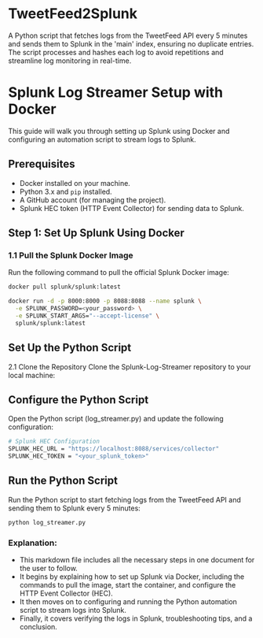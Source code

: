 # TweetFeed2Splunk
A Python script that fetches logs from the TweetFeed API every 5 minutes and sends them to Splunk in the 'main' index, ensuring no duplicate entries. The script processes and hashes each log to avoid repetitions and streamline log monitoring in real-time.

# Splunk Log Streamer Setup with Docker

This guide will walk you through setting up Splunk using Docker and configuring an automation script to stream logs to Splunk.

## Prerequisites

- Docker installed on your machine.
- Python 3.x and `pip` installed.
- A GitHub account (for managing the project).
- Splunk HEC token (HTTP Event Collector) for sending data to Splunk.

## Step 1: Set Up Splunk Using Docker

### 1.1 Pull the Splunk Docker Image

Run the following command to pull the official Splunk Docker image:

```bash
docker pull splunk/splunk:latest

docker run -d -p 8000:8000 -p 8088:8088 --name splunk \
  -e SPLUNK_PASSWORD=<your_password> \
  -e SPLUNK_START_ARGS="--accept-license" \
  splunk/splunk:latest
 ```


## Set Up the Python Script
2.1 Clone the Repository
Clone the Splunk-Log-Streamer repository to your local machine:

## Configure the Python Script
Open the Python script (log_streamer.py) and update the following configuration:

```bash
# Splunk HEC Configuration
SPLUNK_HEC_URL = "https://localhost:8088/services/collector"
SPLUNK_HEC_TOKEN = "<your_splunk_token>"

 ```
## Run the Python Script
Run the Python script to start fetching logs from the TweetFeed API and sending them to Splunk every 5 minutes:

```bash
python log_streamer.py

 ```


### Explanation:
- This markdown file includes all the necessary steps in one document for the user to follow.
- It begins by explaining how to set up Splunk via Docker, including the commands to pull the image, start the container, and configure the HTTP Event Collector (HEC).
- It then moves on to configuring and running the Python automation script to stream logs into Splunk.
- Finally, it covers verifying the logs in Splunk, troubleshooting tips, and a conclusion.
